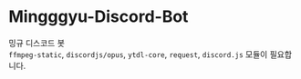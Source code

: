 # Mingggyu-Discord-Bot
밍규 디스코드 봇<br>
`ffmpeg-static`, `discordjs/opus`, `ytdl-core`, `request`, `discord.js` 모듈이 필요합니다.

